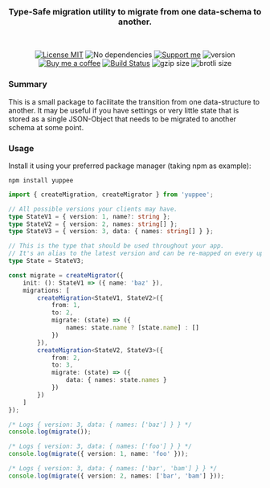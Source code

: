 <br/>

<h3 align="center">
    Type-Safe migration utility to migrate from one data-schema to another.
</h3>

<br/>

<p align="center">
    <a href="https://choosealicense.com/licenses/mit/"><img
        alt="License MIT"
        src="https://img.shields.io/badge/license-MIT-ae15cc.svg"></a>
    <img alt="No dependencies"
        src="https://img.shields.io/badge/dependencies-none-8115cc.svg">
    <a href="https://github.com/sponsors/Simonwep"><img
        alt="Support me"
        src="https://img.shields.io/badge/github-support-6a15cc.svg"></a>
    <img alt="version" src="https://img.shields.io/npm/v/yuppee?color=%233d24c9&label=version">
    <a href="https://www.buymeacoffee.com/aVc3krbXQ"><img
        alt="Buy me a coffee"
        src="https://img.shields.io/badge/%F0%9F%8D%BA-buy%20me%20a%20beer-%23FFDD00"></a>
    <a href="https://github.com/Simonwep/yuppee/actions?query=workflow%3ACI"><img
        alt="Build Status"
        src="https://github.com/Simonwep/yuppee/actions/workflows/main.yml/badge.svg"></a>
    <img alt="gzip size" src="https://img.badgesize.io/https://cdn.jsdelivr.net/npm/yuppee?compression=gzip">
    <img alt="brotli size" src="https://img.badgesize.io/https://cdn.jsdelivr.net/npm/yuppee?compression=brotli">
</p>

### Summary

This is a small package to facilitate the transition from one data-structure to another.
It may be useful if you have settings or very little state that is stored as a single JSON-Object that needs to be migrated to another schema at some point.

### Usage

Install it using your preferred package manager (taking npm as example):

```shell
npm install yuppee
```

```ts
import { createMigration, createMigrator } from 'yuppee';

// All possible versions your clients may have.
type StateV1 = { version: 1, name?: string };
type StateV2 = { version: 2, names: string[] };
type StateV3 = { version: 3, data: { names: string[] } };

// This is the type that should be used throughout your app.
// It's an alias to the latest version and can be re-mapped on every update.
type State = StateV3;

const migrate = createMigrator({
    init: (): StateV1 => ({ name: 'baz' }),
    migrations: [
        createMigration<StateV1, StateV2>({
            from: 1,
            to: 2,
            migrate: (state) => ({
                names: state.name ? [state.name] : []
            })
        }),
        createMigration<StateV2, StateV3>({
            from: 2,
            to: 3,
            migrate: (state) => ({
                data: { names: state.names }
            })
        })
    ]
});

/* Logs { version: 3, data: { names: ['baz'] } } */
console.log(migrate());

/* Logs { version: 3, data: { names: ['foo'] } } */
console.log(migrate({ version: 1, name: 'foo' }));

/* Logs { version: 3, data: { names: ['bar', 'bam'] } } */
console.log(migrate({ version: 2, names: ['bar', 'bam'] }));
```
